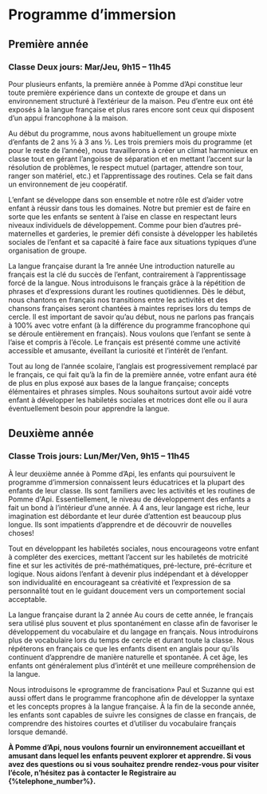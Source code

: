 # Programme d’immersion

## Première année

### Classe Deux jours: Mar/Jeu, 9h15 – 11h45
Pour plusieurs enfants, la première année à Pomme d’Api constitue leur toute première expérience dans un contexte de groupe et dans un environnement structuré à l’extérieur de la maison. Peu d’entre eux ont été exposés à la langue française et plus rares encore sont ceux qui disposent d’un appui francophone à la maison.

Au début du programme, nous avons habituellement un groupe mixte d’enfants de 2 ans ½ à 3 ans ½. Les trois premiers mois du programme (et pour le reste de l’année), nous travaillerons à créer un climat harmonieux en classe tout en gérant l’angoisse de séparation et en mettant l’accent sur la résolution de problèmes, le respect mutuel (partager, attendre son tour, ranger son matériel, etc.) et l’apprentissage des routines. Cela se fait dans un environnement de jeu coopératif.

L’enfant se développe dans son ensemble et notre rôle est d’aider votre enfant à réussir dans tous les domaines. Notre but premier est de faire en sorte que les enfants se sentent à l’aise en classe en respectant leurs niveaux individuels de développement. Comme pour bien d’autres pré-maternelles et garderies, le premier défi consiste à développer les habiletés sociales de l’enfant et sa capacité à faire face aux situations typiques d’une organisation de groupe.

La langue française durant la 1re année
Une introduction naturelle au français est la clé du succès de l’enfant, contrairement à l’apprentissage forcé de la langue. Nous introduisons le français grâce à la répétition de phrases et d’expressions durant les routines quotidiennes. Dès le début, nous chantons en français nos transitions entre les activités et des chansons françaises seront chantées à maintes reprises lors du temps de cercle. Il est important de savoir qu’au début, nous ne parlons pas français à 100% avec votre enfant (à la différence du programme francophone qui se déroule entièrement en français). Nous voulons que l’enfant se sente à l’aise et compris à l’école. Le français est présenté comme une activité accessible et amusante, éveillant la curiosité et l’intérêt de l’enfant.

Tout au long de l’année scolaire, l’anglais est progressivement remplacé par le français, ce qui fait qu’à la fin de la première année, votre enfant aura été de plus en plus exposé aux bases de la langue française; concepts élémentaires et phrases simples. Nous souhaitons surtout avoir aidé votre enfant à développer les habiletés sociales et motrices dont elle ou il aura éventuellement besoin pour apprendre la langue.

## Deuxième année

### Classe Trois jours: Lun/Mer/Ven,  9h15 – 11h45
À leur deuxième année à Pomme d’Api, les enfants qui poursuivent le programme d’immersion connaissent leurs éducatrices et la plupart des enfants de leur classe. Ils sont familiers avec les activités et les routines de Pomme d'Api. Essentiellement, le niveau de développement des enfants a fait un bond à l’intérieur d’une année. À 4 ans, leur langage est riche, leur imagination est débordante et leur durée d’attention est beaucoup plus longue. Ils sont impatients d’apprendre et de découvrir de nouvelles choses!

Tout en développant les habiletés sociales, nous encourageons votre enfant à compléter des exercices, mettant l’accent sur les habiletés de motricité fine et sur les activités de pré-mathématiques, pré-lecture, pré-écriture et logique. Nous aidons l’enfant à devenir plus indépendant et à développer son individualité en encourageant sa créativité et l’expression de sa personnalité tout en le guidant doucement vers un comportement social acceptable.

La langue française durant la 2 année
Au cours de cette année, le français sera utilisé plus souvent et plus spontanément en classe afin de favoriser le développement du vocabulaire et du langage en français. Nous introduirons plus de vocabulaire lors du temps de cercle et durant toute la classe. Nous répéterons en français ce que les enfants disent en anglais pour qu’ils continuent d’apprendre de manière naturelle et spontanée. À cet âge, les enfants ont généralement plus d’intérêt et une meilleure compréhension de la langue.

Nous introduisons le «programme de francisation» Paul et Suzanne qui est aussi offert dans le programme francophone afin de développer la syntaxe et les concepts propres à la langue française. À la fin de la seconde année, les enfants sont capables de suivre les consignes de classe en français, de comprendre des histoires courtes et d’utiliser du vocabulaire français lorsque demandé.

__À Pomme d’Api, nous voulons fournir un environnement accueillant et amusant dans lequel les enfants peuvent explorer et apprendre. Si vous avez des questions ou si vous souhaitez prendre rendez-vous pour visiter l’école, n’hésitez pas à contacter le Registraire au {%telephone_number%}.__